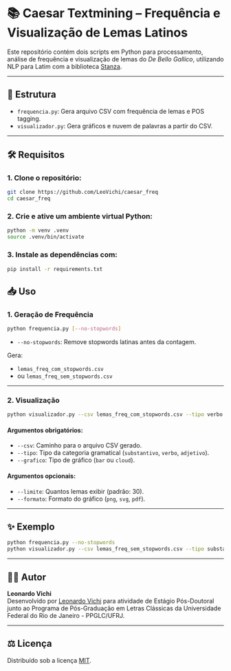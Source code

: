 # 📚 Caesar Textmining – Frequência e Visualização de Lemas Latinos

Este repositório contém dois scripts em Python para processamento, análise de frequência e visualização de lemas do *De Bello Gallico*, utilizando NLP para Latim com a biblioteca [Stanza](https://stanfordnlp.github.io/stanza/).

---

## 📂 Estrutura

- `frequencia.py`: Gera arquivo CSV com frequência de lemas e POS tagging.
- `visualizador.py`: Gera gráficos e nuvem de palavras a partir do CSV.

---

## 🛠️ Requisitos

### 1. Clone o repositório:
```bash
git clone https://github.com/LeoVichi/caesar_freq
cd caesar_freq
```

### 2. Crie e ative um ambiente virtual Python:
```bash
python -m venv .venv
source .venv/bin/activate
```

### 3. Instale as dependências com:

```bash
pip install -r requirements.txt
```

## 📥 Uso

### 1. Geração de Frequência

```bash
python frequencia.py [--no-stopwords]
```

- `--no-stopwords`: Remove stopwords latinas antes da contagem.

Gera:
- `lemas_freq_com_stopwords.csv`
- ou `lemas_freq_sem_stopwords.csv`

---

### 2. Visualização

```bash
python visualizador.py --csv lemas_freq_com_stopwords.csv --tipo verbo --grafico bar --limite 20 --formato png
```

#### Argumentos obrigatórios:

- `--csv`: Caminho para o arquivo CSV gerado.
- `--tipo`: Tipo da categoria gramatical (`substantivo`, `verbo`, `adjetivo`).
- `--grafico`: Tipo de gráfico (`bar` ou `cloud`).

#### Argumentos opcionais:

- `--limite`: Quantos lemas exibir (padrão: 30).
- `--formato`: Formato do gráfico (`png`, `svg`, `pdf`).

---

## ✨ Exemplo

```bash
python frequencia.py --no-stopwords
python visualizador.py --csv lemas_freq_sem_stopwords.csv --tipo substantivo --grafico cloud
```

---

## 🧑‍💻 Autor

**Leonardo Vichi**  
Desenvolvido por [Leonardo Vichi](https://github.com/LeoVichi) para atividade de Estágio Pós-Doutoral junto ao Programa de Pós-Graduação em Letras Clássicas da Universidade Federal do Rio de Janeiro - PPGLC/UFRJ.

---

## ⚖️ Licença

Distribuído sob a licença [MIT](https://opensource.org/licenses/MIT).

